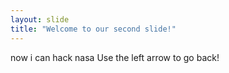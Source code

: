 ```yaml
---
layout: slide
title: "Welcome to our second slide!"
---
```

now i can hack nasa
Use the left arrow to go back!
